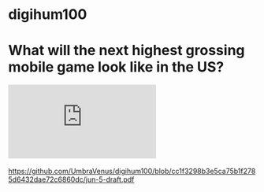 # digihum100

# What will the next highest grossing mobile game look like in the US?

![myimage](https://github.com/UmbraVenus/digihum100/blob/cc1f3298b3e5ca75b1f2785d6432dae72c6860dc/mobile%20game%20(1).pdf)

https://github.com/UmbraVenus/digihum100/blob/cc1f3298b3e5ca75b1f2785d6432dae72c6860dc/jun-5-draft.pdf
